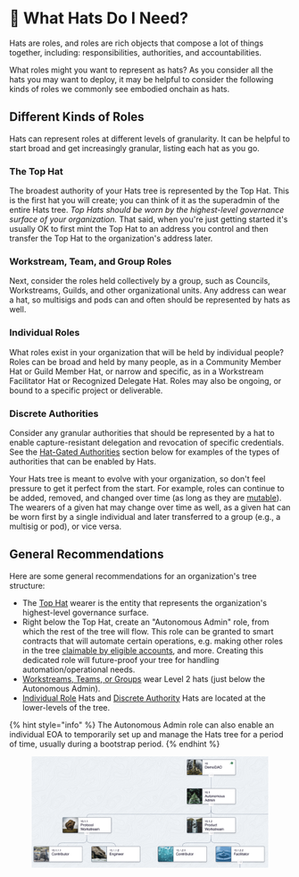 # 👥 What Hats Do I Need?

Hats are roles, and roles are rich objects that compose a lot of things together, including: responsibilities, authorities, and accountabilities.

What roles might you want to represent as hats? As you consider all the hats you may want to deploy, it may be helpful to consider the following kinds of roles we commonly see embodied onchain as hats.

## Different Kinds of Roles

Hats can represent roles at different levels of granularity. It can be helpful to start broad and get increasingly granular, listing each hat as you go.

### **The Top Hat**

The broadest authority of your Hats tree is represented by the Top Hat. This is the first hat you will create; you can think of it as the superadmin of the entire Hats tree. _Top Hats should be worn by the highest-level governance surface of your organization._ That said, when you're just getting started it's usually OK to first mint the Top Hat to an address you control and then transfer the Top Hat to the organization's address later.

### **Workstream, Team, and Group Roles**

Next, consider the roles held collectively by a group, such as Councils, Workstreams, Guilds, and other organizational units. Any address can wear a hat, so multisigs and pods can and often should be represented by hats as well.

### **Individual Roles**

What roles exist in your organization that will be held by individual people? Roles can be broad and held by many people, as in a Community Member Hat or Guild Member Hat, or narrow and specific, as in a Workstream Facilitator Hat or Recognized Delegate Hat. Roles may also be ongoing, or bound to a specific project or deliverable.

### **Discrete Authorities**

Consider any granular authorities that should be represented by a hat to enable capture-resistant delegation and revocation of specific credentials. See the [Hat-Gated Authorities](../hats-integrations/permissions-and-authorities/) section below for examples of the types of authorities that can be enabled by Hats.

Your Hats tree is meant to evolve with your organization, so don't feel pressure to get it perfect from the start. For example, roles can continue to be added, removed, and changed over time (as long as they are [mutable](setting-a-hats-basic-properties.md#editable-mutability)). The wearers of a given hat may change over time as well, as a given hat can be worn first by a single individual and later transferred to a group (e.g., a multisig or pod), or vice versa.

## General Recommendations

Here are some general recommendations for an organization's tree structure:

* The [Top Hat](what-hats-do-i-need.md#the-top-hat) wearer is the entity that represents the organization's highest-level governance surface.
* Right below the Top Hat, create an "Autonomous Admin" role, from which the rest of the tree will flow. This role can be granted to smart contracts that will automate certain operations, e.g. making other roles in the tree [claimable by eligible accounts](making-hats-claimable.md), and more. Creating this dedicated role will future-proof your tree for handling automation/operational needs.
* [Workstreams, Teams, or Groups](what-hats-do-i-need.md#workstream-team-and-group-roles) wear Level 2 hats (just below the Autonomous Admin).
* [Individual Role](what-hats-do-i-need.md#individual-roles) Hats and [Discrete Authority](what-hats-do-i-need.md#discrete-authorities) Hats are located at the lower-levels of the tree.

{% hint style="info" %}
The Autonomous Admin role can also enable an individual EOA to temporarily set up and manage the Hats tree for a period of time, usually during a bootstrap period.
{% endhint %}

<figure><img src="../.gitbook/assets/Screenshot 2024-04-10 at 12.58.39.png" alt=""><figcaption></figcaption></figure>
